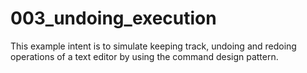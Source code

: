 # 003_undoing_execution

This example intent is to simulate keeping track, undoing and redoing operations
of a text editor by using the command design pattern.